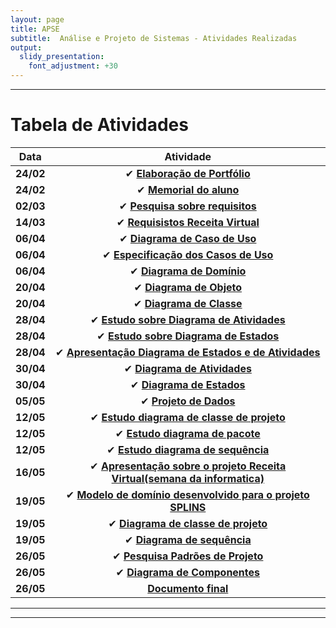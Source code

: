 ```yaml
---
layout: page
title: APSE
subtitle:  Análise e Projeto de Sistemas - Atividades Realizadas
output:
  slidy_presentation:
    font_adjustment: +30
---
```

---

# Tabela de Atividades

| **Data**    | **Atividade**      |
| ------- |:--------------------------------------------------------------------------------------------:| 
| **24/02**   | ✔ **[Elaboração de Portfólio](https://giovannafantacini.github.io/giovannafantacini.io/)**|
| **24/02**   | ✔ **[Memorial do aluno](https://giovannafantacini.github.io/giovannafantacini.io/aboutme/)**|
| **02/03**   | ✔ **[Pesquisa sobre requisitos](Atividades/Requisitos.pdf)**|
| **14/03**   | ✔ **[Requisistos Receita Virtual](https://docs.google.com/document/d/17w2iCt25jdSfD3fOOLtCA8yoCzZwHB1c9ZCQX_UrwFY/edit)**|
| **06/04**   | ✔ **[Diagrama de Caso de Uso](https://docs.google.com/document/d/10yKP2XiJFviRA-jOnXl1KFuf1LWa_1B0MvyDw1tzako/edit?usp=sharing)**|
| **06/04**   | ✔ **[Especificação dos Casos de Uso](https://docs.google.com/document/d/1O8iXkl4P6KlN44eZKUuuZZqS6fnWuIYJChssNbeUrjc/edit?usp=sharing)**|
| **06/04**   | ✔ **[Diagrama de Domínio](https://docs.google.com/document/d/1ffnylOiWnYWIs7UQR2NoTzmizPeWPA47Trwa--QpogY/edit?usp=sharing)**|
| **20/04**   | ✔ **[Diagrama de Objeto](https://docs.google.com/document/d/1DltzRUSYV90QyMGR3z0pnKa3TWbyIPy--VO8v7uZeDY/edit?usp=sharing)**|
| **20/04**   | ✔ **[Diagrama de Classe](https://docs.google.com/document/d/12vthy9ZPtP9_1GL6VB4korrS87HuWsfDhZg2aK5PaCE/edit?usp=sharing)**|
| **28/04**   | ✔ **[Estudo sobre Diagrama de Atividades](Atividades/DiagramaDeAtividades.pdf)**|
| **28/04**   | ✔ **[Estudo sobre Diagrama de Estados](Atividades/DiagramaDeEstados.pdf)**|
| **28/04**   | ✔ **[Apresentação Diagrama de Estados e de Atividades](Atividades/ApresentacaoDiagramas.pdf)**|
| **30/04**   | ✔ **[Diagrama de Atividades](https://docs.google.com/document/d/1tIoDNZKU67gI91BvVl-xFEkmgZMa1f-sZYW0vVEHxmY/edit?usp=sharing)**|
| **30/04**   | ✔ **[Diagrama de Estados](https://docs.google.com/document/d/14WYC8b4FMmdG4xBGvGrffW6P0vF3WXhcJOLYLNA5Qzk/edit?usp=sharing)**|
| **05/05**   | ✔ **[Projeto de Dados](https://docs.google.com/document/d/1X4F-6k5bEo054kr_ldZHR3M4FXMQJktwWasQKKNfuBQ/edit?usp=sharing)**|
| **12/05**   | ✔ **[Estudo diagrama de classe de projeto](Atividades/DiagramaDeClasseDeProjeto.pdf)**|
| **12/05**   | ✔ **[Estudo diagrama de pacote](Atividades/DiagramadePacote.pdf)**|
| **12/05**   | ✔ **[Estudo diagrama de sequência](Atividades/PesquisaDiagramadeSequencia.pdf)**|
| **16/05**   | ✔ **[Apresentação sobre o projeto Receita Virtual(semana da informatica)](https://drive.google.com/drive/folders/1mmxTfadAaMOsdANNipppOd-DcQP4-mzk?usp=sharing)**|
| **19/05**   | ✔ **[Modelo de domínio desenvolvido para o projeto SPLINS](Atividades/DiagramaDeDominioSPLINS(FeitoReceitaMedica).pdf)**|
| **19/05**   | ✔ **[Diagrama de classe de projeto](https://docs.google.com/document/d/1xsDVNcud3D8tBcW9KH4lqqjxxvi7_7S-gcoc0cBrGN8/edit?usp=sharing)**|
| **19/05**   | ✔ **[Diagrama de sequência](https://docs.google.com/document/d/1lL3F7_-j9v_XAXoSyikbV_k4WlxPARxOOGOIgoxOTSk/edit?usp=sharing)**|
| **26/05**   | ✔ **[Pesquisa Padrões de Projeto](https://docs.google.com/document/d/1w2Wi89WcMau89s9IsF4vZcVwrxduN1fdNZRCQcUUako/edit?usp=sharing)**|
| **26/05**   | ✔ **[Diagrama de Componentes](https://docs.google.com/document/d/1i1mcwalr4hmc2uFratGFOAqjnbZ8aU3JqCAOGXNDhPM/edit?usp=sharing)**|
| **26/05**   |  **[Documento final](Atividades/APSE_ProjetoFinal (1))**|

---


---

